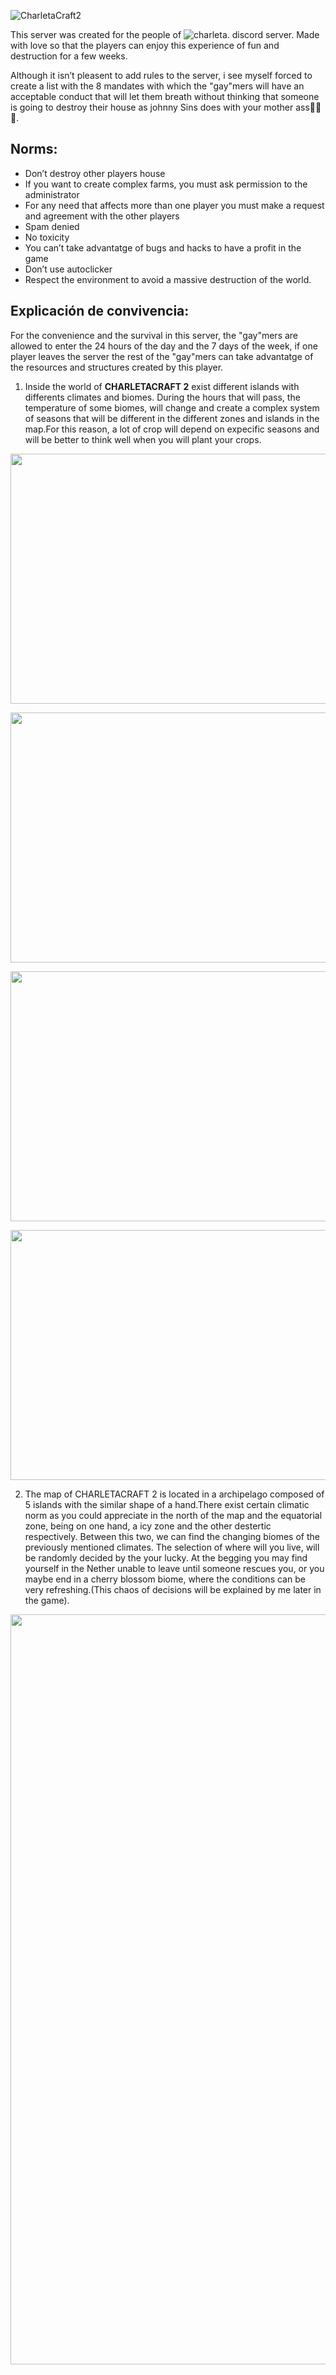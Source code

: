 ![CharletaCraft2](img/charleta2.png)

This server was created for the people of ![charleta](https://discord.gg/WDTVtWJb). discord server. Made with love so that the players can enjoy this experience of fun and destruction for a few weeks.

Although it isn’t pleasent to add rules to the server, i see myself forced to create a list with the 8 mandates with which the "gay"mers will have an acceptable conduct that will let them breath without thinking that someone is going to destroy their house as johnny Sins does with your mother ass🥵🥵🥵.

## Norms:
- Don’t destroy other players house
- If you want to create complex farms, you must ask permission to the administrator
- For any need that affects more than one player you must make a request and agreement with the other players
- Spam denied
- No toxicity
- You can’t take advantatge of bugs and hacks to have a profit in the game
- Don’t use autoclicker
- Respect the environment to avoid a massive destruction of the world.


## Explicación de convivencia:

For the convenience and the survival in this server, the "gay"mers are allowed to enter the 24 hours of the day and the 7 days of the week, if one player leaves the server the rest of the "gay"mers can take advantatge of the resources and structures created by this player.


1. Inside the world of **CHARLETACRAFT 2** exist different islands with differents climates and biomes. During the hours that will pass, the temperature of some biomes, will change and create a complex system of seasons that will be different in the different zones and islands in the map.For this reason, a lot of crop will depend on expecific seasons and will be better to think well when you will plant your crops.

<p align="center">
  <img width="800" height="400" src="img/primavera.png">
</p>
<p align="center">
  <img width="800" height="400" src="img/verano.png">
</p>
<p align="center">
  <img width="800" height="400" src="img/otoño.png">
</p>
<p align="center">
  <img width="800" height="400" src="img/invierno.png">
</p>


2. The map of CHARLETACRAFT 2 is located in a archipelago composed of 5 islands with the similar shape of a hand.There exist certain climatic norm as you could appreciate in the north of the map and the equatorial zone, being on one hand, a icy zone and the other destertic respectively. Between this two, we can find the changing biomes of the previously mentioned climates. The selection of where will you live, will be randomly decided by the your lucky. At the begging you may find yourself in the Nether unable to leave until someone rescues you, or you maybe end in a cherry blossom biome, where the conditions can be very refreshing.(This chaos of decisions will be explained by me later in the game).

<p align="center">
  <img width="800" height="1200" src="img/mapacharletacraft.png">
</p>
